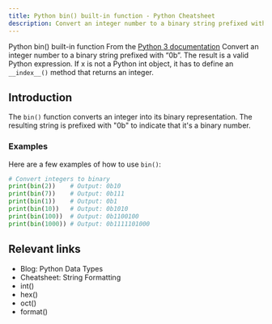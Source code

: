 ```yaml
---
title: Python bin() built-in function - Python Cheatsheet
description: Convert an integer number to a binary string prefixed with “0b”. The result is a valid Python expression. If x is not a Python int object, it has to define an __index__() method that returns an integer.
---
```


<base-title :title="frontmatter.title" :description="frontmatter.description">
Python bin() built-in function
</base-title>

<base-disclaimer>
  <base-disclaimer-title>
    From the <a target="_blank" href="https://docs.python.org/3/library/functions.html#bin">Python 3 documentation</a>
  </base-disclaimer-title>
  <base-disclaimer-content>
    Convert an integer number to a binary string prefixed with “0b”. The result is a valid Python expression. If x is not a Python int object, it has to define an <code>__index__()</code> method that returns an integer.
  </base-disclaimer-content>
</base-disclaimer>

## Introduction

The `bin()` function converts an integer into its binary representation. The resulting string is prefixed with "0b" to indicate that it's a binary number.

### Examples

Here are a few examples of how to use `bin()`:

```python
# Convert integers to binary
print(bin(2))    # Output: 0b10
print(bin(7))    # Output: 0b111
print(bin(1))    # Output: 0b1
print(bin(10))   # Output: 0b1010
print(bin(100))  # Output: 0b1100100
print(bin(1000)) # Output: 0b1111101000
```

## Relevant links

- <router-link to="/blog/python-data-types">Blog: Python Data Types</router-link>
- <router-link to="/cheatsheet/string-formatting">Cheatsheet: String Formatting</router-link>
- <router-link to="/builtin/int">int()</router-link>
- <router-link to="/builtin/hex">hex()</router-link>
- <router-link to="/builtin/oct">oct()</router-link>
- <router-link to="/builtin/format">format()</router-link>
